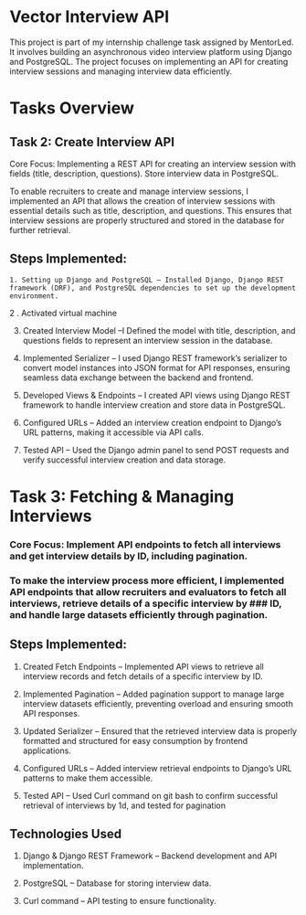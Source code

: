 # Vector Interview API

This project is part of my internship challenge task assigned by MentorLed. It involves building an asynchronous video interview platform using Django and PostgreSQL. The project focuses on implementing an API for creating interview sessions and managing interview data efficiently.

# Tasks Overview

## Task 2: Create Interview API

Core Focus: Implementing a REST API for creating an interview session with fields (title, description, questions). Store interview data in PostgreSQL.

To enable recruiters to create and manage interview sessions, I implemented an API that allows the creation of interview sessions with essential details such as title, description, and questions. This ensures that interview sessions are properly structured and stored in the database for further retrieval.

## Steps Implemented:

    1. Setting up Django and PostgreSQL – Installed Django, Django REST framework (DRF), and PostgreSQL dependencies to set up the development environment.

  2 . Activated virtual machine

  3. Created Interview Model –I Defined the model with title, description, and questions fields to represent an interview session in the database.

  4. Implemented Serializer – I used Django REST framework’s serializer to convert model instances into JSON format for API responses, ensuring seamless data exchange between the backend   and frontend.

  5. Developed Views & Endpoints – I created API views using Django REST framework to handle interview creation and store data in PostgreSQL.

  6. Configured URLs – Added an interview creation endpoint to Django’s URL patterns, making it accessible via API calls.

  7. Tested API – Used the Django admin panel to send POST requests and verify successful interview creation and data storage.

# Task 3: Fetching & Managing Interviews

### Core Focus: Implement API endpoints to fetch all interviews and get interview details by ID, including pagination.

### To make the interview process more efficient, I implemented API endpoints that allow recruiters and evaluators to fetch all interviews, retrieve details of a specific interview by ### ID, and handle large datasets efficiently through pagination.

## Steps Implemented:

  1. Created Fetch Endpoints – Implemented API views to retrieve all interview records and fetch details of a specific interview by ID.

  2. Implemented Pagination – Added pagination support to manage large interview datasets efficiently, preventing overload and ensuring smooth API responses.

  3. Updated Serializer – Ensured that the retrieved interview data is properly formatted and structured for easy consumption by frontend applications.

  4. Configured URLs – Added interview retrieval endpoints to Django’s URL patterns to make them accessible.

  5. Tested API – Used Curl command on git bash to confirm successful retrieval of interviews by 1d, and tested for pagination

## Technologies Used

  1. Django & Django REST Framework – Backend development and API implementation.

  2. PostgreSQL – Database for storing interview data.

  3. Curl command – API testing to ensure functionality.
